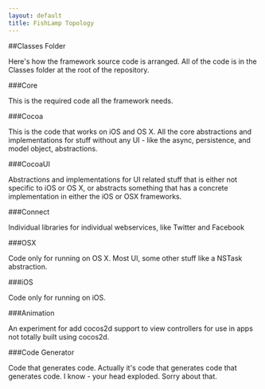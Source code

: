 ```yaml
---
layout: default
title: FishLamp Topology
---
```



##Classes Folder

Here's how the framework source code is arranged. All of the code is in the Classes folder at the root of the repository.

###Core

This is the required code all the framework needs.

###Cocoa

This is the code that works on iOS and OS X. All the core abstractions and implementations for stuff without any UI - like the async, persistence, and model object, abstractions.

###CocoaUI

Abstractions and implementations for UI related stuff that is either not specific to iOS or OS X, or abstracts something that has a concrete implementation in either the iOS or OSX frameworks.

###Connect

Individual libraries for individual webservices, like Twitter and Facebook

###OSX

Code only for running on OS X. Most UI, some other stuff like a NSTask abstraction.

###iOS 

Code only for running on iOS.

###Animation

An experiment for add cocos2d support to view controllers for use in apps not totally built using cocos2d.

###Code Generator

Code that generates code. Actually it's code that generates code that generates code. I know - your head exploded. Sorry about that.